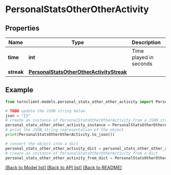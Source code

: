 # PersonalStatsOtherOtherActivity


## Properties

Name | Type | Description | Notes
------------ | ------------- | ------------- | -------------
**time** | **int** | Time played in seconds | 
**streak** | [**PersonalStatsOtherOtherActivityStreak**](PersonalStatsOtherOtherActivityStreak.md) |  | 

## Example

```python
from tornclient.models.personal_stats_other_other_activity import PersonalStatsOtherOtherActivity

# TODO update the JSON string below
json = "{}"
# create an instance of PersonalStatsOtherOtherActivity from a JSON string
personal_stats_other_other_activity_instance = PersonalStatsOtherOtherActivity.from_json(json)
# print the JSON string representation of the object
print(PersonalStatsOtherOtherActivity.to_json())

# convert the object into a dict
personal_stats_other_other_activity_dict = personal_stats_other_other_activity_instance.to_dict()
# create an instance of PersonalStatsOtherOtherActivity from a dict
personal_stats_other_other_activity_from_dict = PersonalStatsOtherOtherActivity.from_dict(personal_stats_other_other_activity_dict)
```
[[Back to Model list]](../README.md#documentation-for-models) [[Back to API list]](../README.md#documentation-for-api-endpoints) [[Back to README]](../README.md)


